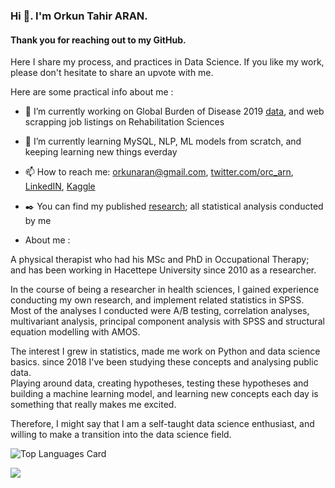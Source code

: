 ### Hi 👋.   I'm Orkun Tahir ARAN.

#### Thank you for reaching out to my GitHub.

Here I share my process, and practices in Data Science. If you like my work, please don't hesitate to share an upvote with me.

Here are some practical info about me :
- 🔭 I’m currently working on Global Burden of Disease 2019 [data](http://www.healthdata.org/gbd/2019), and web scrapping job listings on Rehabilitation Sciences
- 🌱 I’m currently learning MySQL, NLP, ML models from scratch,  and keeping learning new things everday
- 📫 How to reach me: orkunaran@gmail.com, [twitter.com/orc_arn](https://twitter.com/orc_arn), [LinkedIN](https://www.linkedin.com/in/orkun-tahir-aran-6a16aa60/), [Kaggle](https://www.kaggle.com/orkunaran)
- :black_nib: You can find my published [research](https://scholar.google.com/citations?hl=tr&user=OCGpuhUAAAAJ&view_op=list_works); all statistical analysis conducted by me

- About me :

A physical therapist who had his MSc and PhD in Occupational Therapy; and has been working in Hacettepe University since 2010 as a researcher. 

In the course of being a researcher in health sciences, I gained experience conducting my own research, and implement related statistics in SPSS. 
Most of the analyses I conducted were A/B testing, correlation analyses, multivariant analysis, principal component analysis with SPSS and 
structural equation modelling with AMOS. 

The interest I grew in statistics, made me work on Python and data science basics. since 2018 I've been studying these concepts and analysing public data.  
Playing around data, creating hypotheses, testing these hypotheses and building a machine learning model, and learning new concepts each day is something that really makes me excited. 

Therefore, I might say that I am a self-taught data science enthusiast, and willing to make a transition into the data science field.


![Top Languages Card](https://github-readme-stats.vercel.app/api/top-langs/?username=orkunaran)

![](https://komarev.com/ghpvc/?username=your-github-orkunaran)
